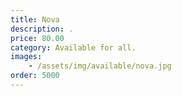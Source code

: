 ```yaml
---
title: Nova
description: .
price: 80.00
category: Available for all.
images: 
    - /assets/img/available/nova.jpg
order: 5000
---
```

